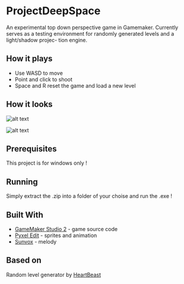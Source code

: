# ProjectDeepSpace

An experimental top down perspective game in Gamemaker.
Currently serves as a testing environment for randomly generated levels and a light/shadow projec-
tion engine.

## How it plays

* Use WASD to move
* Point and click to shoot
* Space and R reset the game and load a new level

## How it looks

![alt text](https://github.com/StefLianos/ProjectDeepSpace/blob/master/README%20media/DeepSpaceGif1.gif)

![alt text](https://github.com/StefLianos/ProjectDeepSpace/blob/master/README%20media/DeepSpaceGif2.gif)

## Prerequisites

This project is for windows only !

## Running

Simply extract the .zip into a folder of your choise and run the .exe !

## Built With

* [GameMaker Studio 2](https://www.yoyogames.com/gamemaker) - game source code
* [Pyxel Edit](http://pyxeledit.com/) - sprites and animation
* [Sunvox](http://www.warmplace.ru/soft/sunvox/#about) - melody

## Based on

Random level generator by [HeartBeast](https://www.youtube.com/user/uheartbeast)
